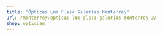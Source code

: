 ```yaml
---
title: "Ópticas Lux Plaza Galerías Monterrey"
url: /monterrey/opticas-lux-plaza-galerias-monterrey-3/
shop: optician
---
```

